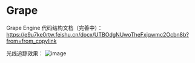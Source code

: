# Grape
Grape Engine
代码结构文档（完善中）：
https://e9u7ke0rtw.feishu.cn/docx/UTBOdgNUwoTheFxjqwmc2Ocbn8b?from=from_copylink

光线追踪效果：
![image](https://github.com/user-attachments/assets/2e0bc2bf-6f6d-4126-98f2-eec6e59ab68c)
